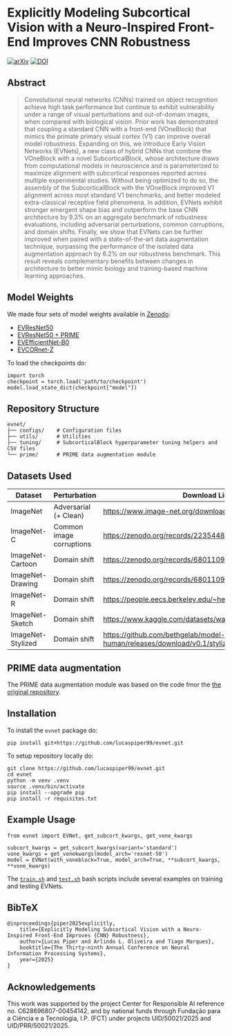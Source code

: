 # Explicitly Modeling Subcortical Vision with a Neuro-Inspired Front-End Improves CNN Robustness

[![arXiv](https://img.shields.io/badge/arXiv-2506.03089-b31b1b.svg)](https://arxiv.org/abs/2506.03089)
[![DOI](https://zenodo.org/badge/DOI/10.5281/zenodo.17465273.svg)](https://doi.org/10.5281/zenodo.17465273)

## Abstract

> Convolutional neural networks (CNNs) trained on object recognition achieve high task performance but continue to exhibit vulnerability under a range of visual perturbations and out-of-domain images, when compared with biological vision. Prior work has demonstrated that coupling a standard CNN with a front-end (VOneBlock) that mimics the primate primary visual cortex (V1) can improve overall model robustness. Expanding on this, we introduce Early Vision Networks (EVNets), a new class of hybrid CNNs that combine the VOneBlock with a novel SubcorticalBlock, whose architecture draws from computational models in neuroscience and is parameterized to maximize alignment with subcortical responses reported across multiple experimental studies. Without being optimized to do so, the assembly of the SubcorticalBlock with the VOneBlock improved V1 alignment across most standard V1 benchmarks, and better modeled extra-classical receptive field phenomena. In addition, EVNets exhibit stronger emergent shape bias and outperform the base CNN architecture by 9.3% on an aggregate benchmark of robustness evaluations, including adversarial perturbations, common corruptions, and domain shifts. Finally, we show that EVNets can be further improved when paired with a state-of-the-art data augmentation technique, surpassing the performance of the isolated data augmentation approach by 6.2% on our robustness benchmark. This result reveals complementary benefits between changes in architecture to better mimic biology and training-based machine learning approaches.

## Model Weights

We made four sets of model weights available in [Zenodo](https://zenodo.org/records/17465273):

- [EVResNet50](https://zenodo.org/records/17465273/files/evresnet-50.pth?download=1)
- [EVResNet50 + PRIME](https://zenodo.org/records/17465273/files/evresnet50+prime.pth?download=1)
- [EVEfficientNet-B0](https://zenodo.org/records/17465273/files/evefficientnet-b0.pth?download=1)
- [EVCORnet-Z](https://zenodo.org/records/17465273/files/evcornet-z.pth?download=1)

To load the checkpoints do:

```
import torch
checkpoint = torch.load('path/to/checkpoint')
model.load_state_dict(checkpoint["model"])
```

## Repository Structure

```
evnet/
├── configs/    # Configuration files
├── utils/      # Utilities
├── tuning/     # SubcorticalBlock hyperparameter tuning helpers and CSV files
└── prime/      # PRIME data augmentation module
```


## Datasets Used

| Dataset           | Perturbation             | Download Link                                                                      |
|-------------------|--------------------------|------------------------------------------------------------------------------------|
| ImageNet          | Adversarial (+ Clean)    | https://www.image-net.org/download.php                                             |
| ImageNet-C        | Common image corruptions | https://zenodo.org/records/2235448                                                 |
| ImageNet-Cartoon  | Domain shift             | https://zenodo.org/records/6801109                                                 |
| ImageNet-Drawing  | Domain shift             | https://zenodo.org/records/6801109                                                 |
| ImageNet-R        | Domain shift             | https://people.eecs.berkeley.edu/~hendrycks/imagenet-r.tar                         |
| ImageNet-Sketch   | Domain shift             | https://www.kaggle.com/datasets/wanghaohan/imagenetsketch                          |
| ImageNet-Stylized | Domain shift             | https://github.com/bethgelab/model-vs-human/releases/download/v0.1/stylized.tar.gz |

## PRIME data augmentation

The PRIME data augmentation module was based on the code fmor the [the original repository](https://github.com/amodas/PRIME-augmentations).

## Installation

To install the `evnet` package do:
```
pip install git+https://github.com/lucaspiper99/evnet.git
```

To setup repository locally do:
```
git clone https://github.com/lucaspiper99/evnet.git
cd evnet
python -m venv .venv
source .venv/bin/activate
pip install --upgrade pip
pip install -r requisites.txt
```

## Example Usage

```
from evnet import EVNet, get_subcort_kwargs, get_vone_kwargs

subcort_kwargs = get_subcort_kwargs(variant='standard')
vone_kwargs = get_vonekwargs(model_arch='resnet-50')
model = EVNet(with_voneblock=True, model_arch=True, **subcort_kwargs, **vone_kwargs)
```

The [`train.sh`](./train.sh) and [`test.sh`](./test.sh) bash scripts include several examples on training and testing EVNets.

## BibTeX

```
@inproceedings{piper2025explicitly,
    title={Explicitly Modeling Subcortical Vision with a Neuro-Inspired Front-End Improves {CNN} Robustness},
    author={Lucas Piper and Arlindo L. Oliveira and Tiago Marques},
    booktitle={The Thirty-ninth Annual Conference on Neural Information Processing Systems},
    year={2025}
}
```

## Acknowledgements

This work was supported by the project Center for Responsible AI reference no. C628696807-00454142, and by national funds through Fundação para a Ciência e a Tecnologia, I.P. (FCT) under projects UID/50021/2025 and UID/PRR/50021/2025.
